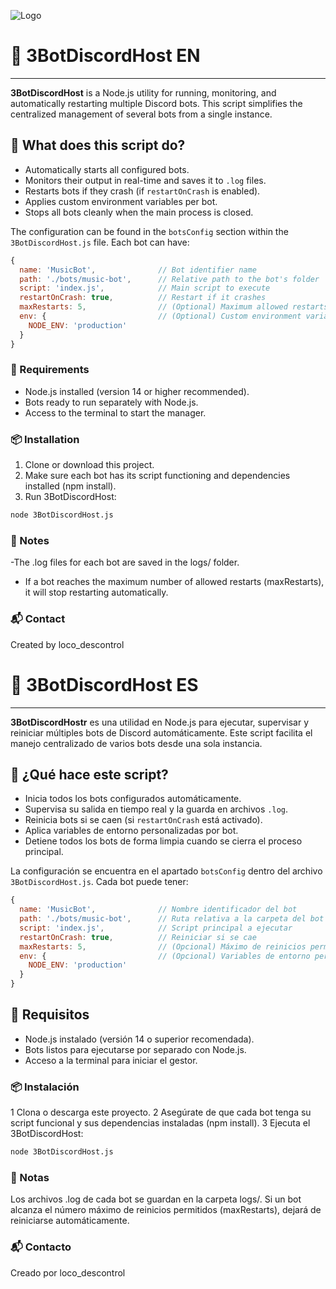 ![Logo](https://cdn.discordapp.com/attachments/1370237112351457380/1371327371508187206/1000207228-removebg-preview.png?ex=6824b5e3&is=68236463&hm=01e31a27385a3d53e436e54d0b164489856c88bc1cfdefaa28e6514195ef598f&)

# 🤖 3BotDiscordHost EN
---

**3BotDiscordHost** is a Node.js utility for running, monitoring, and automatically restarting multiple Discord bots. This script simplifies the centralized management of several bots from a single instance.


## 🚀 What does this script do?

- Automatically starts all configured bots.
- Monitors their output in real-time and saves it to `.log` files.
- Restarts bots if they crash (if `restartOnCrash` is enabled).
- Applies custom environment variables per bot.
- Stops all bots cleanly when the main process is closed.

The configuration can be found in the `botsConfig` section within the `3BotDiscordHost.js` file. Each bot can have:

```js
{
  name: 'MusicBot',              // Bot identifier name
  path: './bots/music-bot',      // Relative path to the bot's folder
  script: 'index.js',            // Main script to execute
  restartOnCrash: true,          // Restart if it crashes
  maxRestarts: 5,                // (Optional) Maximum allowed restarts
  env: {                         // (Optional) Custom environment variables
    NODE_ENV: 'production'
  }
}
```
### 🧠 Requirements
- Node.js installed (version 14 or higher recommended).
- Bots ready to run separately with Node.js.
- Access to the terminal to start the manager.
### 📦 Installation
1. Clone or download this project.
2. Make sure each bot has its script functioning and dependencies installed (npm install).
3. Run 3BotDiscordHost:
```bash
node 3BotDiscordHost.js
```
### 📒 Notes
-The .log files for each bot are saved in the logs/ folder.
- If a bot reaches the maximum number of allowed restarts (maxRestarts), it will stop restarting automatically.

### 📬 Contact
Created by loco_descontrol


# 🤖 3BotDiscordHost ES
----

**3BotDiscordHostr** es una utilidad en Node.js para ejecutar, supervisar y reiniciar múltiples bots de Discord automáticamente. Este script facilita el manejo centralizado de varios bots desde una sola instancia.



## 🚀 ¿Qué hace este script?

- Inicia todos los bots configurados automáticamente.
- Supervisa su salida en tiempo real y la guarda en archivos `.log`.
- Reinicia bots si se caen (si `restartOnCrash` está activado).
- Aplica variables de entorno personalizadas por bot.
- Detiene todos los bots de forma limpia cuando se cierra el proceso principal.

La configuración se encuentra en el apartado  `botsConfig` dentro del archivo `3BotDiscordHost.js`. Cada bot puede tener:

```js
{
  name: 'MusicBot',              // Nombre identificador del bot
  path: './bots/music-bot',      // Ruta relativa a la carpeta del bot
  script: 'index.js',            // Script principal a ejecutar
  restartOnCrash: true,          // Reiniciar si se cae
  maxRestarts: 5,                // (Opcional) Máximo de reinicios permitidos
  env: {                         // (Opcional) Variables de entorno personalizadas
    NODE_ENV: 'production'
  }
}
```

## 🧠 Requisitos
- Node.js instalado (versión 14 o superior recomendada).
- Bots listos para ejecutarse por separado con Node.js.
- Acceso a la terminal para iniciar el gestor.

### 📦 Instalación
1 Clona o descarga este proyecto.
2 Asegúrate de que cada bot tenga su script funcional y sus dependencias instaladas (npm install).
3 Ejecuta el 3BotDiscordHost:

```bash
node 3BotDiscordHost.js
```

### 📒 Notas
Los archivos .log de cada bot se guardan en la carpeta logs/.
Si un bot alcanza el número máximo de reinicios permitidos (maxRestarts), dejará de reiniciarse automáticamente.

### 📬 Contacto
Creado por loco_descontrol
